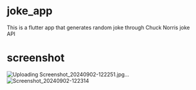 # joke_app

This is a flutter app that generates random joke through Chuck Norris joke API

# screenshot 

![Uploading Screenshot_20240902-122251.jpg…]()
![Screenshot_20240902-122314](https://github.com/user-attachments/assets/3d7ac0af-be39-4822-957a-c88fe46197c1)

